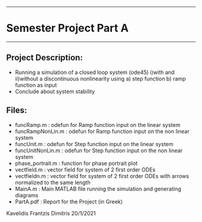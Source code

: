 -----------------------
# Semester Project Part A
-----------------------

## Project Description:

- Running a simulation of a closed loop system (ode45)
  i)with and ii)without a discontinuous nonlinearity
  using a) step function b) ramp function
  as input
- Conclude about system stability

## Files:

- funcRamp.m                      : odefun for Ramp function input on the linear system
- funcRampNonLin.m                : odefun for Ramp function input on the non linear system
- funcUnit.m                      : odefun for Step function input on the linear system
- funcUnitNonLin.m                : odefun for Step function input on the non linear system
- phase_portrait.m                : function for phase portrait plot
- vectfield.m                     : vector field for system of 2 first order ODEs
- vectfieldn.m                    : vector field for system of 2 first order ODEs with arrows normalized to the same length
- MainA.m                         : Main MATLAB file running the simulation and generating diagrams
- PartA.pdf                       : Report for the Project  (in Greek)

Kavelidis Frantzis Dimitris								20/1/2021
